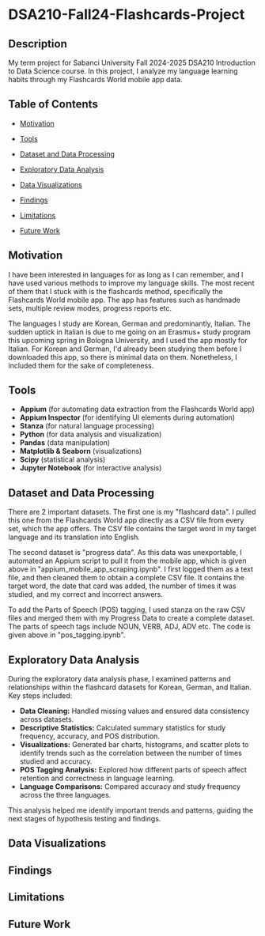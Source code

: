 # DSA210-Fall24-Flashcards-Project
## Description  
My term project for Sabanci University Fall 2024-2025 DSA210 Introduction to Data Science course. In this project, I analyze my language learning habits through my Flashcards World mobile app data.  

## Table of Contents
- [Motivation](#motivation)  

- [Tools](#tools)
  
- [Dataset and Data Processing](#dataset-and-data-processing)

- [Exploratory Data Analysis](#exploratory-data-analysis)

- [Data Visualizations](#data-visualizations)

- [Findings](#findings)
  
- [Limitations](#limitations)
  
- [Future Work](#future-work)




## Motivation
I have been interested in languages for as long as I can remember, and I have used various methods to improve my language skills. The most recent of them that I stuck with is the flashcards method, specifically the Flashcards World mobile app. The app has features such as handmade sets, multiple review modes, progress reports etc.  

The languages I study are Korean, German and predominantly, Italian. The sudden uptick in Italian is due to me going on an Erasmus+ study program this upcoming spring in Bologna University, and I used the app mostly for Italian. For Korean and German, I'd already been studying them before I downloaded this app, so there is minimal data on them. Nonetheless, I included them for the sake of completeness.  

## Tools
- **Appium** (for automating data extraction from the Flashcards World app)
- **Appium Inspector** (for identifying UI elements during automation)
- **Stanza** (for natural language processing)  
- **Python** (for data analysis and visualization)
- **Pandas** (data manipulation)
- **Matplotlib & Seaborn** (visualizations)
- **Scipy** (statistical analysis)
- **Jupyter Notebook** (for interactive analysis)

## Dataset and Data Processing
There are 2 important datasets. The first one is my "flashcard data". I pulled this one from the Flashcards World app directly as a CSV file from every set, which the app offers. The CSV file contains the target word in my target language and its translation into English.

The second dataset is "progress data". As this data was unexportable, I automated an Appium script to pull it from the mobile app, which is given above in "appium_mobile_app_scraping.ipynb". I first logged them as a text file, and then cleaned them to obtain a complete CSV file. It contains the target word, the date that card was added, the number of times it was studied, and my correct and incorrect answers. 

To add the Parts of Speech (POS) tagging, I used stanza on the raw CSV files and merged them with my Progress Data to create a complete dataset. The parts of speech tags include NOUN, VERB, ADJ, ADV etc. The code is given above in "pos_tagging.ipynb". 

## Exploratory Data Analysis  

During the exploratory data analysis phase, I examined patterns and relationships within the flashcard datasets for Korean, German, and Italian. Key steps included:

- **Data Cleaning:** Handled missing values and ensured data consistency across datasets.
- **Descriptive Statistics:** Calculated summary statistics for study frequency, accuracy, and POS distribution.
- **Visualizations:** Generated bar charts, histograms, and scatter plots to identify trends such as the correlation between the number of times studied and accuracy.
- **POS Tagging Analysis:** Explored how different parts of speech affect retention and correctness in language learning.
- **Language Comparisons:** Compared accuracy and study frequency across the three languages.

This analysis helped me identify important trends and patterns, guiding the next stages of hypothesis testing and findings.


## Data Visualizations

## Findings

## Limitations

## Future Work




